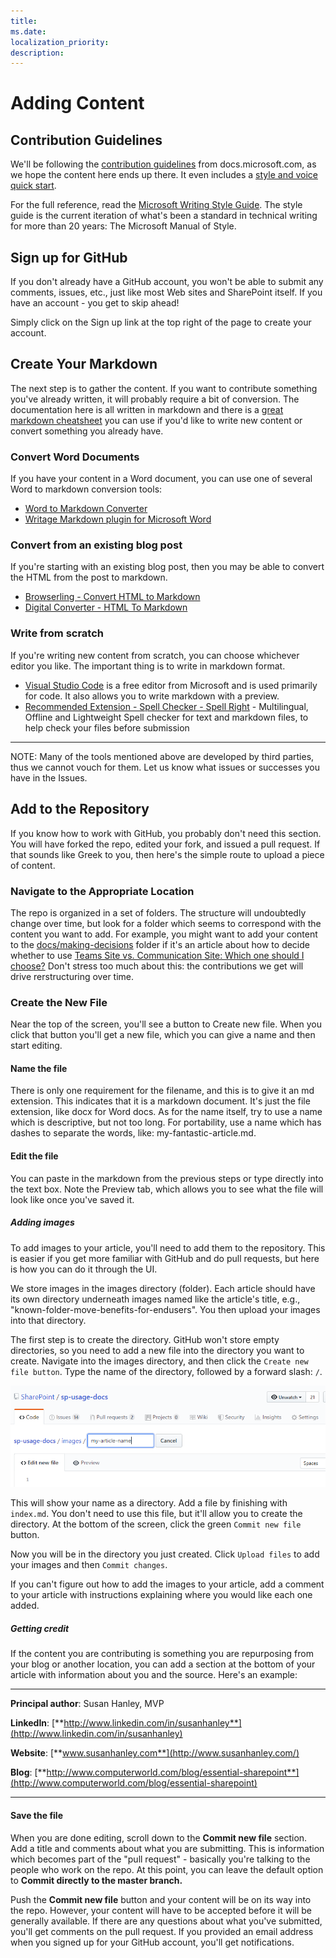 ```yaml
---
title: 
ms.date:
localization_priority: 
description:
---
```

# Adding Content

## Contribution Guidelines

We'll be following the [contribution guidelines](https://docs.microsoft.com/en-us/contribute/) from docs.microsoft.com, as we hope the content here ends up there. It even includes a [style and voice quick start](https://docs.microsoft.com/en-us/contribute/style-quick-start).

For the full reference, read the [Microsoft Writing Style Guide](https://docs.microsoft.com/style-guide/welcome/). The style guide is the current iteration of what's been a standard in technical writing for more than 20 years: The Microsoft Manual of Style.


## Sign up for GitHub

If you don't already have a GitHub account, you won't be able to submit any comments, issues, etc., just like most Web sites and SharePoint itself. If you have an account - you get to skip ahead!

Simply click on the Sign up link at the top right of the page to create your account.

## Create Your Markdown

The next step is to gather the content. If you want to contribute something you've already written, it will probably require a bit of conversion. The documentation here is all written in markdown and there is a [great markdown cheatsheet](https://GitHub.com/adam-p/markdown-here/wiki/Markdown-Cheatsheet) you can use if you'd like to write new content or convert something you already have.

### Convert Word Documents

If you have your content in a Word document, you can use one of several Word to markdown conversion tools:

* [Word to Markdown Converter](https://word2md.com/)
* [Writage Markdown plugin for Microsoft Word](http://www.writage.com/)

### Convert from an existing blog post

If you're starting with an existing blog post, then you may be able to convert the HTML from the post to markdown.

* [Browserling - Convert HTML to Markdown](https://www.browserling.com/tools/html-to-markdown)
* [Digital Converter - HTML To Markdown](https://digitalconverter.azurewebsites.net/HTML-to-Markdown-converter)

### Write from scratch

If you're writing new content from scratch, you can choose whichever editor you like. The important thing is to write in markdown format.

* [Visual Studio Code](https://code.visualstudio.com/) is a free editor from Microsoft and is used primarily for code. It also allows you to write markdown with a preview.
* [Recommended Extension - Spell Checker - Spell Right](https://marketplace.visualstudio.com/items?itemName=ban.spellright) - Multilingual, Offline and Lightweight Spell checker for text and markdown files, to help check your files before submission

---

NOTE: Many of the tools mentioned above are developed by third parties, thus we cannot vouch for them. Let us know what issues or successes you have in the Issues.

## Add to the Repository

If you know how to work with GitHub, you probably don't need this section. You will have forked the repo, edited your fork, and issued a pull request. If that sounds like Greek to you, then here's the simple route to upload a piece of content.

### Navigate to the Appropriate Location

The repo is organized in a set of folders. The structure will undoubtedly change over time, but look for a folder which seems to correspond with the content you want to add. For example, you might want to add your content to the [docs/making-decisions](https://GitHub.com/SharePoint/sp-usage-docs/tree/master/docs/making-decisions) folder if it's an article about how to decide whether to use [Teams Site vs. Communication Site: Which one should I choose?](docs\making-decisions\team-site-or-communication-site.md) Don't stress too much about this: the contributions we get will drive rerstructuring over time.

### Create the New File

Near the top of the screen, you'll see a button to Create new file. When you click that button you'll get a new file, which you can give a name and then start editing.

#### Name the file

There is only one requirement for the filename, and this is to give it an md extension. This indicates that it is a markdown document. It's just the file extension, like docx for Word docs. As for the name itself, try to use a name which is descriptive, but not too long. For portability, use a name which has dashes to separate the words, like: my-fantastic-article.md.

#### Edit the file

You can paste in the markdown from the previous steps or type directly into the text box. Note the Preview tab, which allows you to see what the file will look like once you've saved it.

##### Adding images

To add images to your article, you'll need to add them to the repository. This is easier if you get more familiar with GitHub and do pull requests, but here is how you can do it through the UI.

We store images in the images directory (folder). Each article should have its own directory underneath images named like the article's title, e.g., "known-folder-move-benefits-for-endusers". You then upload your images into that directory.

The first step is to create the directory. GitHub won't store empty directories, so you need to add a new file into the directory you want to create. Navigate into the images directory, and then click the `Create new file button`. Type the name of the directory, followed by a forward slash: `/`.

![Create a folder](media/repo-docs/create-new-folder.png)

This will show your name as a directory. Add a file by finishing with `index.md`. You don't need to use this file, but it'll allow you to create the directory. At the bottom of the screen, click the green `Commit new file` button.

Now you will be in the directory you just created. Click `Upload files` to add your images and then `Commit changes`.

If you can't figure out how to add the images to your article, add a comment to your article with instructions explaining where you would like each one added.

##### Getting credit

If the content you are contributing is something you are repurposing from your blog or another location, you can add a section at the bottom of your article with information about you and the source. Here's an example:

---

**Principal author**: Susan Hanley, MVP

**LinkedIn**: [**http://www.linkedin.com/in/susanhanley**](http://www.linkedin.com/in/susanhanley)

**Website**: [**www.susanhanley.com**](http://www.susanhanley.com/)

**Blog**: [**http://www.computerworld.com/blog/essential-sharepoint**](http://www.computerworld.com/blog/essential-sharepoint)

---

#### Save the file

When you are done editing, scroll down to the **Commit new file** section. Add a title and comments about what you are submitting. This is information which becomes part of the "pull request" - basically you're talking to the people who work on the repo. At this point, you can leave the default option to **Commit directly to the master branch.**

Push the **Commit new file** button and your content will be on its way into the repo. However, your content will have to be accepted before it will be generally available. If there are any questions about what you've submitted, you'll get comments on the pull request. If you provided an email address when you signed up for your GitHub account, you'll get notifications.
